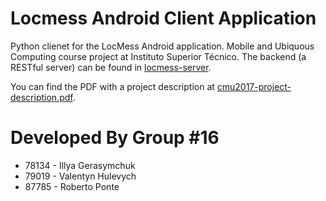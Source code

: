 # Locmess Android Client Application

Python clienet for the LocMess Android application. Mobile and Ubiquous Computing course project at Instituto Superior Técnico. The backend (a RESTful server) can be found in [locmess-server](https://github.com/iluxonchik/locmess-server).

You can find the PDF with a project description at [cmu2017-project-description.pdf](https://github.com/iluxonchik/locmess-android-app/blob/master/cmu2017-project-description.pdf).

# Developed By Group #16
* 78134 - Illya Gerasymchuk
* 79019 - Valentyn Hulevych
* 87785 - Roberto Ponte

